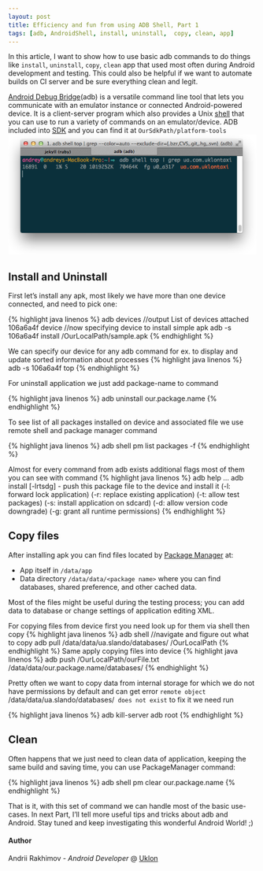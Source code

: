 ```yaml
---
layout: post
title: Efficiency and fun from using ADB Shell, Part 1
tags: [adb, AndroidShell, install, uninstall,  copy, clean, app]
---
```

 In this article, I want to show how to use basic adb commands to do things like `install`, `uninstall`, `copy`, `clean` app that used most often during Android development and testing. This could also be helpful if we want to automate builds on CI server and be sure everything clean and legit.

 [Android Debug Bridge](https://developer.android.com/tools/help/adb.html)(adb) is a versatile command line tool that lets you communicate with an emulator instance or connected Android-powered device. It is a client-server program which also provides a Unix [shell](https://developer.android.com/tools/help/shell.html) that you can use to run a variety of commands on an emulator/device. ADB included into [SDK](https://developer.android.com/sdk/index.html) and you can find it at `OurSdkPath/platform-tools`
![ADB Shell](/images/1/adb_shell.png "ADB Shell")
## Install and Uninstall 

 First let’s install any apk, most likely we have more than one device connected, and need to pick one:

{% highlight java linenos %}
adb devices
//output
List of devices attached
106a6a4f    device
//now specifying device to install simple apk
adb -s 106a6a4f install /OurLocalPath/sample.apk
{% endhighlight %}

 We can specify our device for any adb command for ex. to display and update sorted information about processes
{% highlight java linenos %}
adb -s 106a6a4f top
{% endhighlight %}

 For uninstall application we just add package-name to command 

{% highlight java linenos %}
adb uninstall our.package.name
{% endhighlight %}

 To see list of all packages installed on device and associated file we use remote shell and package manager command

{% highlight java linenos %}
adb shell pm list packages -f
{% endhighlight %}

 Almost for every command from adb exists additional flags most of them you can see with command
{% highlight java linenos %}
adb help
…
adb install [-lrtsdg] <file>
                               - push this package file to the device and install it
                                 (-l: forward lock application)
                                 (-r: replace existing application)
                                 (-t: allow test packages)
                                 (-s: install application on sdcard)
                                 (-d: allow version code downgrade)
                                 (-g: grant all runtime permissions)
{% endhighlight %}

## Copy files

 After installing apk you can find files located by [Package Manager](https://dzone.com/articles/depth-android-package-manager) at:

- App itself in `/data/app`
- Data directory `/data/data/<package name>` where you can find databases, shared preference, and other cached data. 

Most of the files might be useful during the testing process; you can add data to database or change settings of application editing XML.

For copying files from device first you need look up for them via shell then copy
{% highlight java linenos %}
adb shell 
//navigate and figure out what to copy
adb pull /data/data/ua.slando/databases/ /OurLocalPath
{% endhighlight %}
Same apply copying files into device
{% highlight java linenos %}
adb push /OurLocalPath/ourFile.txt /data/data/our.package.name/databases/ 
{% endhighlight %}

Pretty often we want to copy data from internal storage for which we do not have permissions by default and can get error `remote object  `/data/data/ua.slando/databases/` does not exist` to fix it we need run

{% highlight java linenos %}
adb kill-server
adb root
{% endhighlight %}

## Clean

Often happens that we just need to clean data of application, keeping the same build and saving time, you can use PackageManager command:

{% highlight java linenos %}
adb shell pm clear our.package.name
{% endhighlight %}



That is it, with this set of command we can handle most of the basic use-cases. In next Part, I’ll tell more useful tips and tricks about adb and Android. Stay tuned and keep investigating this wonderful Android World! ;)

#### Author
Andrii Rakhimov - *Android Developer* @ [Uklon](http://uklon.com.ua/)